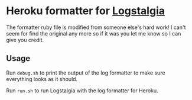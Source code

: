 # Heroku formatter for [Logstalgia][]

The formatter ruby file is modified from someone else's hard work! I can't seem
for find the original any more so if it was you let me know so I can give you
credit.

## Usage

Run `debug.sh` to print the output of the log formatter to make sure everything
looks as it should.

Run `run.sh` to run Logstalgia with the log formatter for Heroku.

[Logstalgia]: https://github.com/acaudwell/Logstalgia
